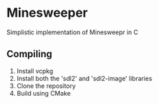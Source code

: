 # Minesweeper

Simplistic implementation of Minesweepr in C

## Compiling

1. Install vcpkg
2. Install both the 'sdl2' and 'sdl2-image' libraries
3. Clone the repository
4. Build using CMake
```
